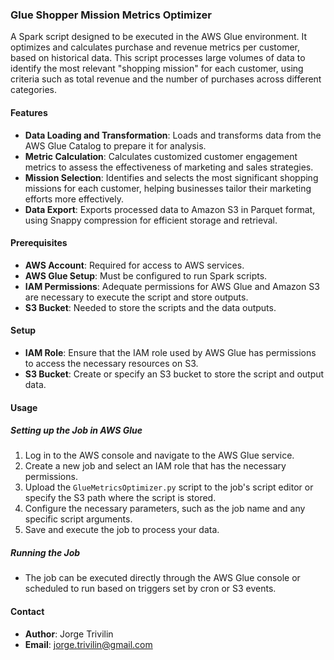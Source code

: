 ### Glue Shopper Mission Metrics Optimizer

A Spark script designed to be executed in the AWS Glue environment. It optimizes and calculates purchase and revenue metrics per customer, based on historical data. This script processes large volumes of data to identify the most relevant "shopping mission" for each customer, using criteria such as total revenue and the number of purchases across different categories.

#### Features
- **Data Loading and Transformation**: Loads and transforms data from the AWS Glue Catalog to prepare it for analysis.
- **Metric Calculation**: Calculates customized customer engagement metrics to assess the effectiveness of marketing and sales strategies.
- **Mission Selection**: Identifies and selects the most significant shopping missions for each customer, helping businesses tailor their marketing efforts more effectively.
- **Data Export**: Exports processed data to Amazon S3 in Parquet format, using Snappy compression for efficient storage and retrieval.

#### Prerequisites
- **AWS Account**: Required for access to AWS services.
- **AWS Glue Setup**: Must be configured to run Spark scripts.
- **IAM Permissions**: Adequate permissions for AWS Glue and Amazon S3 are necessary to execute the script and store outputs.
- **S3 Bucket**: Needed to store the scripts and the data outputs.

#### Setup
- **IAM Role**: Ensure that the IAM role used by AWS Glue has permissions to access the necessary resources on S3.
- **S3 Bucket**: Create or specify an S3 bucket to store the script and output data.

#### Usage
##### Setting up the Job in AWS Glue
1. Log in to the AWS console and navigate to the AWS Glue service.
2. Create a new job and select an IAM role that has the necessary permissions.
3. Upload the `GlueMetricsOptimizer.py` script to the job's script editor or specify the S3 path where the script is stored.
4. Configure the necessary parameters, such as the job name and any specific script arguments.
5. Save and execute the job to process your data.

##### Running the Job
- The job can be executed directly through the AWS Glue console or scheduled to run based on triggers set by cron or S3 events.

#### Contact
- **Author**: Jorge Trivilin
- **Email**: [jorge.trivilin@gmail.com](mailto:jorge.trivilin@gmail.com)
